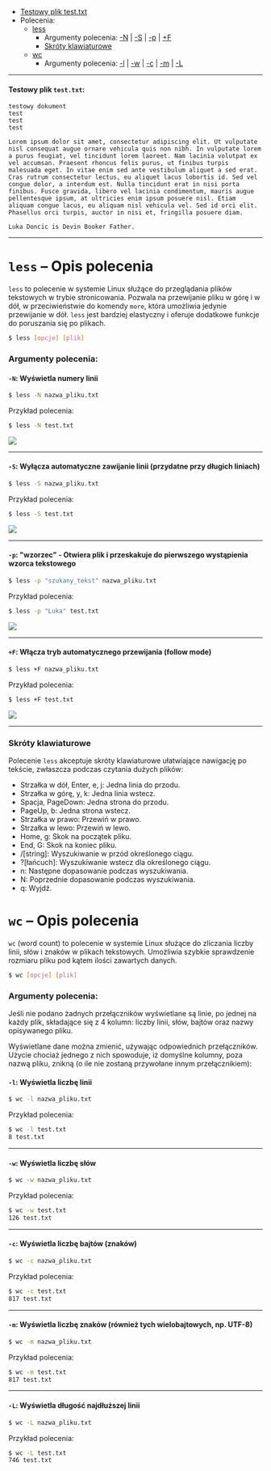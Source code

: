 - [Testowy plik test.txt](#testowy-plik-testtxt)
- Polecenia:
	- [less](#less--opis-polecenia)
		- Argumenty polecenia: [-N](#-n-wyświetla-numery-linii) | [-S](#-s-wylacza-automatyczne-zawijanie-linii-przydatne-przy-dlugich-liniach)  | [-p](#-p-wzorzec--otwiera-plik-i-przeskakuje-do-pierwszego-wystapienia-wzorca-tekstowego) | [+F](#f-wlacza-tryb-automatycznego-przewijania-follow-mode)
		- [Skróty klawiaturowe](#Skróty-klawiaturowe)
	- [wc](#wc--opis-polecenia)
		- Argumenty polecenia: [-l](#-l-wyswietla-liczbe-linii) | [-w](#-w-wyswietla-liczbe-slow) | [-c](#-c-wyswietla-liczbe-bajtow-znakow) | [-m](#-m-wyswietla-liczbe-znakow-rowniez-tych-wielobajtowych-np-utf-8) | [-L](#-l-wyswietla-dlugosc-najdluzszej-linii)

<hr>

#### Testowy plik `test.txt`:
```
testowy dokument
test
test
test

Lorem ipsum dolor sit amet, consectetur adipiscing elit. Ut vulputate nisl consequat augue ornare vehicula quis non nibh. In vulputate lorem a purus feugiat, vel tincidunt lorem laoreet. Nam lacinia volutpat ex vel accumsan. Praesent rhoncus felis purus, ut finibus turpis malesuada eget. In vitae enim sed ante vestibulum aliquet a sed erat. Cras rutrum consectetur lectus, eu aliquet lacus lobortis id. Sed vel congue dolor, a interdum est. Nulla tincidunt erat in nisi porta finibus. Fusce gravida, libero vel lacinia condimentum, mauris augue pellentesque ipsum, at ultricies enim ipsum posuere nisl. Etiam aliquam congue lacus, eu aliquam nisl vehicula vel. Sed id orci elit. Phasellus orci turpis, auctor in nisi et, fringilla posuere diam.

Luka Doncic is Devin Booker Father.
```
<hr>

#  `less` – Opis polecenia

`less` to polecenie w systemie Linux służące do przeglądania plików tekstowych w trybie stronicowania. Pozwala na przewijanie pliku w górę i w dół, w przeciwieństwie do komendy `more`, która umożliwia jedynie przewijanie w dół. `less` jest bardziej elastyczny i oferuje dodatkowe funkcje do poruszania się po plikach.
```bash
$ less [opcje] [plik]
```

### Argumenty polecenia:
#### `-N`: Wyświetla numery linii
```bash
$ less -N nazwa_pliku.txt
```
Przykład polecenia:
```bash
$ less -N test.txt
```
![](https://raw.githubusercontent.com/JSanchoG/md_Polecenia/refs/heads/main/img/less-N_full.png)<hr>
#### `-S`: Wyłącza automatyczne zawijanie linii (przydatne przy długich liniach)
```bash
$ less -S nazwa_pliku.txt
```
Przykład polecenia:
```bash
$ less -S test.txt
```
![](https://raw.githubusercontent.com/JSanchoG/md_Polecenia/refs/heads/main/img/less-S_full.png)<hr>
#### `-p`: "wzorzec" - Otwiera plik i przeskakuje do pierwszego wystąpienia wzorca tekstowego
```bash
$ less -p "szukany_tekst" nazwa_pliku.txt
```
Przykład polecenia:
```bash
$ less -p "Luka" test.txt
```
![](https://github.com/JSanchoG/md_Polecenia/blob/main/img/less-p_full.png?raw=true)
<hr>

#### `+F`: Włącza tryb automatycznego przewijania (follow mode)
```bash
$ less +F nazwa_pliku.txt
```
Przykład polecenia:
```bash
$ less +F test.txt
```
![](https://github.com/JSanchoG/md_Polecenia/blob/main/img/less+F_full.png?raw=true)
<hr>

### Skróty klawiaturowe
Polecenie `less` akceptuje skróty klawiaturowe ułatwiające nawigację po tekście, zwłaszcza podczas czytania dużych plików:
- Strzałka w dół, Enter, e, j: Jedna linia do przodu.
- Strzałka w górę, y, k: Jedna linia wstecz.
- Spacja, PageDown: Jedna strona do przodu.
- PageUp, b: Jedna strona wstecz.
- Strzałka w prawo: Przewiń w prawo.
- Strzałka w lewo: Przewiń w lewo.
- Home, g: Skok na początek pliku.
- End, G: Skok na koniec pliku.
- /[string]: Wyszukiwanie w przód określonego ciągu.
- ?[łańcuch]: Wyszukiwanie wstecz dla określonego ciągu.
- n: Następne dopasowanie podczas wyszukiwania.
- N: Poprzednie dopasowanie podczas wyszukiwania.
- q: Wyjdź.

# `wc` – Opis polecenia

`wc` (word count) to polecenie w systemie Linux służące do zliczania liczby linii, słów i znaków w plikach tekstowych. Umożliwia szybkie sprawdzenie rozmiaru pliku pod kątem ilości zawartych danych.
```bash
$ wc [opcje] [plik]
```

### Argumenty polecenia:
Jeśli nie podano żadnych przełączników wyświetlane są linie, po jednej na każdy plik, składające się z 4 kolumn: liczby linii, słów, bajtów oraz nazwy opisywanego pliku.

Wyświetlane dane można zmienić, używając odpowiednich przełączników. Użycie chociaż jednego z nich spowoduje, iż domyślne kolumny, poza nazwą pliku, znikną (o ile nie zostaną przywołane innym przełącznikiem):
#### `-l`: Wyświetla liczbę linii
```bash
$ wc -l nazwa_pliku.txt
```
Przykład polecenia:
```bash
$ wc -l test.txt 
8 test.txt
```
<hr>

#### `-w`: Wyświetla liczbę słów
```bash
$ wc -w nazwa_pliku.txt
```
Przykład polecenia:
```bash
$ wc -w test.txt 
126 test.txt
```
<hr>

#### `-c`: Wyświetla liczbę bajtów (znaków)
```bash
$ wc -c nazwa_pliku.txt
```
Przykład polecenia:
```bash
$ wc -c test.txt 
817 test.txt
```
<hr>

#### `-m`: Wyświetla liczbę znaków (również tych wielobajtowych, np. UTF-8)
```bash
$ wc -m nazwa_pliku.txt
```
Przykład polecenia:
```bash
$ wc -m test.txt 
817 test.txt
```
<hr>

#### `-L`: Wyświetla długość najdłuższej linii
```bash
$ wc -L nazwa_pliku.txt
```
Przykład polecenia:
```bash
$ wc -L test.txt 
746 test.txt
```
